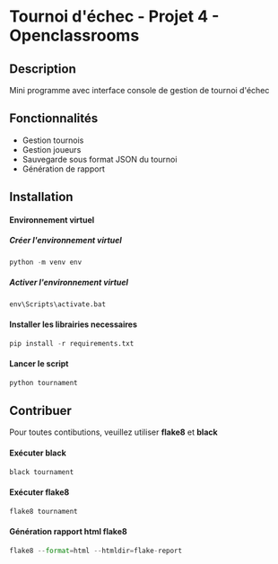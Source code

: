 # Tournoi d'échec - Projet 4 - Openclassrooms
## Description
Mini programme avec interface console de gestion de tournoi d'échec
## Fonctionnalités
* Gestion tournois
* Gestion joueurs
* Sauvegarde sous format JSON du tournoi
* Génération de rapport
## Installation
#### Environnement virtuel
##### Créer l'environnement virtuel
```python 
python -m venv env 
```
##### Activer l'environnement virtuel
```python 
env\Scripts\activate.bat
```
#### Installer les librairies necessaires
```python 
pip install -r requirements.txt
```
#### Lancer le script
```python
python tournament
```
## Contribuer
Pour toutes contibutions, veuillez utiliser **flake8** et **black**
#### Exécuter black
```python
black tournament
```
#### Exécuter flake8
```python
flake8 tournament
```
#### Génération rapport html flake8
```python
flake8 --format=html --htmldir=flake-report
```